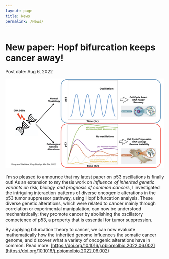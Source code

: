 ```yaml
---
layout: page
title: News
permalink: /News/
---
```


# New paper: Hopf bifurcation keeps cancer away!
Post date: Aug 6, 2022

![p53-Hopf](/images/p53_Hopf_Abstract.jpeg)

I'm so pleased to announce that my latest paper on p53 oscillations is finally out! As an extension to my thesis work on *Influence of inherited genetic variants on risk, biology and prognosis of common cancers*, I investigated the intriguing interaction patterns of diverse oncogenic alterations in the p53 tumor suppressor pathway, using Hopf bifurcation analysis. These diverse genetic alterations, which were related to cancer mainly through correlation or experimental manipulation, can now be understood mechanistically: they promote cancer by abolishing the oscillatory competence of p53, a property that is essential for tumor suppression. 

By applying bifurcation theory to cancer, we can now evaluate mathematically how the inherited genome influences the somatic cancer genome, and discover what a variety of oncogenic alterations have in common. Read more: [https://doi.org/10.1016/j.pbiomolbio.2022.06.002](https://doi.org/10.1016/j.pbiomolbio.2022.06.002)
